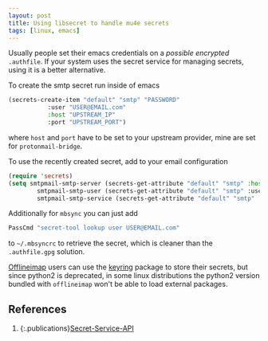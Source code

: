 ```yaml
---
layout: post
title: Using libsecret to handle mu4e secrets
tags: [linux, emacs]
---
```


Usually people set their emacs credentials on a *possible encrypted* `.authfile`. If
your system uses the secret service for managing secrets, using it is a better
alternative.

To create the smtp secret run inside of emacs

```lisp
(secrets-create-item "default" "smtp" "PASSWORD"
           :user "USER@EMAIL.com"
           :host "UPSTREAM_IP"
           :port "UPSTREAM_PORT")
```

<!-- more -->

where `host` and `port` have to be set to your upstream provider, mine are set
for `protonmail-bridge`.

To use the recently created secret, add to your email configuration

```lisp
(require 'secrets)
(setq smtpmail-smtp-server (secrets-get-attribute "default" "smtp" :host)
        smtpmail-smtp-user (secrets-get-attribute "default" "smtp" :user)
        smtpmail-smtp-service (secrets-get-attribute "default" "smtp" :port))
```

Additionally for `mbsync` you can just add 

```sh
PassCmd "secret-tool lookup user USER@EMAIL.com"
```

to `~/.mbsyncrc` to retrieve the secret, which is cleaner than the
`.authfile.gpg` solution.

[Offlineimap][offlineimap] users can use the [keyring][keyring] package to
store their secrets, but since python2 is deprecated, in some linux distributions the
python2 version bundled with `offlineimap` won't be able to load external packages. 

## References

1. {:.publications}[Secret-Service-API][emacs-docs]

[emacs-docs]:https://www.gnu.org/software/emacs/manual/html_mono/auth.html#Secret-Service-API
[keyring]:https://keyring.readthedocs.io/en/latest/
[offlineimap]:http://www.offlineimap.org/
